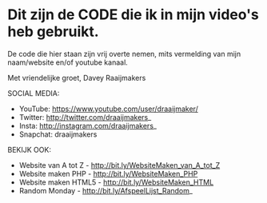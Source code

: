 # Dit zijn de CODE die ik in mijn video's heb gebruikt.

De code die hier staan zijn vrij overte nemen, mits vermelding van mijn naam/website en/of youtube kanaal.

Met vriendelijke groet, 
Davey Raaijmakers 

SOCIAL MEDIA:
- YouTube: https://www.youtube.com/user/draaijmaker/
- Twitter: http://twitter.com/draaijmakers_
- Insta: http://instagram.com/draaijmakers_
- Snapchat: draaijmakers

BEKIJK OOK:
- Website van A tot Z - http://bit.ly/WebsiteMaken_van_A_tot_Z
- Website maken PHP - http://bit.ly/WebsiteMaken_PHP
- Website maken HTML5 - http://bit.ly/WebsiteMaken_HTML
- Random Monday - http://bit.ly/AfspeelLijst_Random_
